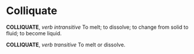 # Colliquate

**COLLIQUATE**, _verb intransitive_ To melt; to dissolve; to change from solid to fluid; to become liquid.

**COLLIQUATE**, _verb transitive_ To melt or dissolve.